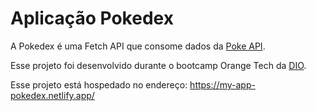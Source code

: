 # Aplicação Pokedex

A Pokedex é uma Fetch API que consome dados da [Poke API](https://pokeapi.co/docs/v2).

Esse projeto foi desenvolvido durante o bootcamp Orange Tech da [DIO](https://www.dio.me/).

Esse projeto está hospedado no endereço: https://my-app-pokedex.netlify.app/
